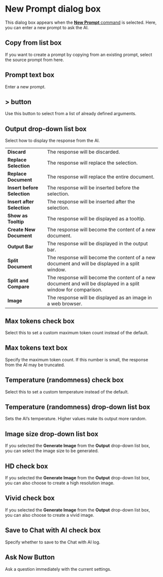 # New Prompt dialog box

This dialog box appears when the [**New Prompt** command](../../cmd/ai/new_prompt) is selected. Here, you can enter a new prompt to ask the AI.

## Copy from list box

If you want to create a prompt by copying from an existing prompt, select the source prompt from here.

## Prompt text box

Enter a new prompt.

## > button

Use this button to select from a list of already defined arguments.

## Output drop-down list box

Select how to display the response from the AI.

|     |     |
| --- | --- |
| **Discard** | The response will be discarded. |
| **Replace Selection** | The response will replace the selection. |
| **Replace Document** | The response will replace the entire document. |
| **Insert before Selection** | The response will be inserted before the selection. |
| **Insert after Selection** | The response will be inserted after the selection. |
| **Show as Tooltip** | The response will be displayed as a tooltip. |
| **Create New Document** | The response will become the content of a new document. |
| **Output Bar** | The response will be displayed in the output bar. |
| **Split Document** | The response will become the content of a new document and will be displayed in a split window. |
| **Split and Compare** | The response will become the content of a new document and will be displayed in a split window for comparison. |
| **Image** | The response will be displayed as an image in a web browser. |

## Max tokens check box

Select this to set a custom maximum token count instead of the default.

## Max tokens text box

Specify the maximum token count. If this number is small, the response from the AI may be truncated.

## Temperature (randomness) check box

Select this to set a custom temperature instead of the default.

## Temperature (randomness) drop-down list box

Sets the AI’s temperature. Higher values make its output more random.

## Image size drop-down list box

If you selected the **Generate Image** from the **Output** drop-down list box, you can select the image size to be generated.

## HD check box

If you selected the **Generate Image** from the **Output** drop-down list box, you can also choose to create a high resolution image.

## Vivid check box

If you selected the **Generate Image** from the **Output** drop-down list box, you can also choose to create a vivid image.

## Save to Chat with AI check box

Specify whether to save to the Chat with AI log.

## Ask Now Button

Ask a question immediately with the current settings.
